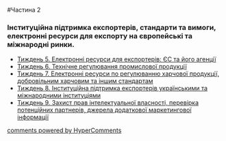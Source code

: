 <div id="hypercomments_widget" class="js-hypercomments-widget invisible"></div>

#Частина 2
<h3>Інституційна підтримка експортерів, стандарти та вимоги, електронні ресурси для експорту на європейські та міжнародні ринки.</h3>


* [Тиждень 5. Електронні ресурси для експортерів: ЄС та його агенції](elektronni_resursy_dlya_eksporteryv.md)
* [Тиждень 6. Технічне регулювання промислової продукції](tekhnychne_regulyuvannya_produktsii.md)
* [Тиждень 7. Електронні ресурси по регулюванню харчової продукції, добровільним харчовим та іншим стандартам](elektronni_resursy_po_regulyuvannu_produktsii.md)
* [Тиждень 8. Інституційна підтримка експортерів українськими та міжнародними інституціями](instytutsiyna_pidtrymka_eksporteryv.md)
* [Тиждень 9. Захист прав інтелектуальної власності, перевірка потенційних партнерів, джерела додаткової маркетингової інформації](zakhyst_prav_intelektualnoi_vlasnosti.md)


<div class="js-hypercomments-container">
<a href="http://hypercomments.com" class="hc-link" title="comments widget">comments powered by HyperComments</a>
</div>